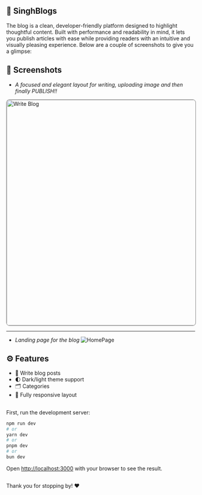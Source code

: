 ## 📝 SinghBlogs

The blog is a clean, developer-friendly platform designed to highlight thoughtful content. Built with performance and readability in mind, it lets you publish articles with ease while providing readers with an intuitive and visually pleasing experience. Below are a couple of screenshots to give you a glimpse:

## 📸 Screenshots



* *A focused and elegant layout for writing, uploading image and then finally PUBLISH!!*
<img src="https://github.com/user-attachments/assets/ca0f2446-e247-47a8-9060-db87f1087ab8" alt="Write Blog" width="600" style="border: 1px solid #747474; border-radius: 8px;" />

---

* *Landing page for the blog*
![HomePage](https://github.com/user-attachments/assets/823c362d-5477-4ea5-90eb-d15409ffaacb)
## ⚙️ Features

- 🧠 Write blog posts 
- 🌓 Dark/light theme support
- 🗂 Categories
- 📱 Fully responsive layout


##

First, run the development server:

```bash
npm run dev
# or
yarn dev
# or
pnpm dev
# or
bun dev
```

Open [http://localhost:3000](http://localhost:3000) with your browser to see the result.

##
Thank you for stopping by! ❤️